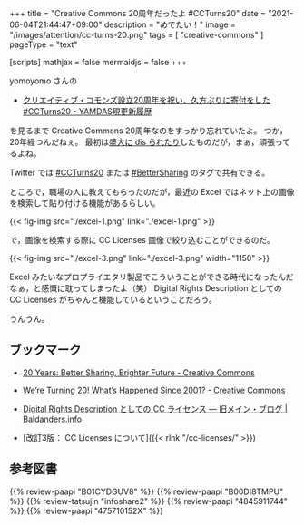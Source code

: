 +++
title = "Creative Commons 20周年だったよ #CCTurns20"
date =  "2021-06-04T21:44:47+09:00"
description = "めでたい！"
image = "/images/attention/cc-turns-20.png"
tags = [ "creative-commons" ]
pageType = "text"

[scripts]
  mathjax = false
  mermaidjs = false
+++

yomoyomo さんの

- [クリエイティブ・コモンズ設立20周年を祝い、久方ぶりに寄付をした #CCTurns20 - YAMDAS現更新履歴](https://yamdas.hatenablog.com/entry/20210604/cc-20)

を見るまで Creative Commons 20周年なのをすっかり忘れていたよ。
つか，20年経つんだねぇ。
最初は[盛大に dis られたり](https://mag.osdn.jp/03/09/29/0955208 "クリエイティヴ・コモンズに関する悲観的な見解 | OSDN Magazine")したものだが，まぁ，頑張ってるよね。

Twitter では [#CCTurns20](https://twitter.com/hashtag/CCTurns20) または [#BetterSharing](https://twitter.com/hashtag/BetterSharing) のタグで共有できる。

ところで，職場の人に教えてもらったのだが，最近の Excel ではネット上の画像を検索して貼り付ける機能があるらしい。

{{< fig-img src="./excel-1.png" link="./excel-1.png" >}}

で，画像を検索する際に CC Licenses 画像で絞り込むことができるのだ。

{{< fig-img src="./excel-3.png" link="./excel-3.png" width="1150" >}}

Excel みたいなプロプライエタリ製品でこういうことができる時代になったんだなぁ，と感慨に耽ってしまったよ（笑） Digital Rights Description としての CC Licenses がちゃんと機能しているということだろう。

うんうん。

## ブックマーク

- [20 Years: Better Sharing, Brighter Future - Creative Commons](https://creativecommons.org/20-years/)
- [We’re Turning 20! What’s Happened Since 2001? - Creative Commons](https://creativecommons.org/2021/05/24/were-turning-20-whats-happened-since-2001/)

- [Digital Rights Description としての CC ライセンス — 旧メイン・ブログ | Baldanders.info](https://baldanders.info/blog/000349/)
- [改訂3版： CC Licenses について]({{< rlnk "/cc-licenses/" >}})

## 参考図書

{{% review-paapi "B01CYDGUV8" %}} <!-- CODE VERSION 2.0 -->
{{% review-paapi "B00DI8TMPU" %}} <!-- オープン化する創造の時代 -->
{{% review-tatsujin "infoshare2" %}} <!-- 続・情報共有の未来 -->
{{% review-paapi "4845911744" %}} <!-- フリーカルチャーをつくるためのガイドブック -->
{{% review-paapi "475710152X" %}} <!-- クリエイティブ・コモンズ―デジタル時代の知的財産権 -->
